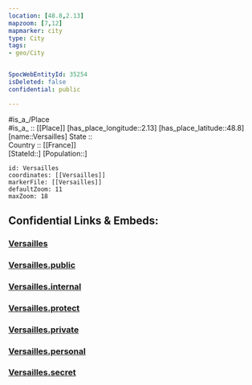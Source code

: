 ```yaml
---
location: [48.8,2.13] 
mapzoom: [7,12] 
mapmarker: city 
type: City
tags:
- geo/City


SpocWebEntityId: 35254
isDeleted: false
confidential: public

---
```

#is_a_/Place  
#is_a_ :: [[Place]] 
[has_place_longitude::2.13] 
[has_place_latitude::48.8] 
[name::Versailles] 
State ::  
Country :: [[France]]  
[StateId::] 
[Population::] 



```leaflet
id: Versailles
coordinates: [[Versailles]] 
markerFile: [[Versailles]] 
defaultZoom: 11 
maxZoom: 18
```


## Confidential Links & Embeds: 

### [Versailles](/_Standards/Earth/Continent/Europe/Europe~West/France/regions~France/Île-de-France/departments~Île-de-France/Yvelines/communes~Yvelines/Versailles/cities~Versailles/Versailles.md) 

### [Versailles.public](/_public/Earth/Continent/Europe/Europe~West/France/regions~France/Île-de-France/departments~Île-de-France/Yvelines/communes~Yvelines/Versailles/cities~Versailles/Versailles.public.md) 

### [Versailles.internal](/_internal/Earth/Continent/Europe/Europe~West/France/regions~France/Île-de-France/departments~Île-de-France/Yvelines/communes~Yvelines/Versailles/cities~Versailles/Versailles.internal.md) 

### [Versailles.protect](/_protect/Earth/Continent/Europe/Europe~West/France/regions~France/Île-de-France/departments~Île-de-France/Yvelines/communes~Yvelines/Versailles/cities~Versailles/Versailles.protect.md) 

### [Versailles.private](/_private/Earth/Continent/Europe/Europe~West/France/regions~France/Île-de-France/departments~Île-de-France/Yvelines/communes~Yvelines/Versailles/cities~Versailles/Versailles.private.md) 

### [Versailles.personal](/_personal/Earth/Continent/Europe/Europe~West/France/regions~France/Île-de-France/departments~Île-de-France/Yvelines/communes~Yvelines/Versailles/cities~Versailles/Versailles.personal.md) 

### [Versailles.secret](/_secret/Earth/Continent/Europe/Europe~West/France/regions~France/Île-de-France/departments~Île-de-France/Yvelines/communes~Yvelines/Versailles/cities~Versailles/Versailles.secret.md)

